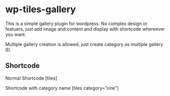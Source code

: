 wp-tiles-gallery
================

This is a simple gallery plugin for wordpress. No complex design or featuers, just add image and content and display with shortcode whereever you want.

Multiple gallery creation is allowed, just create category as multiple gallery ID.

Shortcode
---------
Normal Shortcode
[tiles]

Shortcode with category name
[tiles category="one"]
